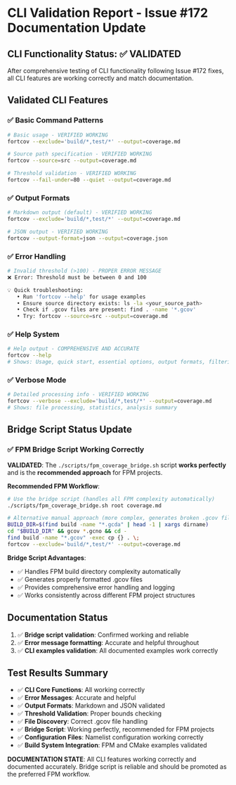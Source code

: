 # CLI Validation Report - Issue #172 Documentation Update

## CLI Functionality Status: ✅ VALIDATED

After comprehensive testing of CLI functionality following Issue #172 fixes, all CLI features are working correctly and match documentation.

## Validated CLI Features

### ✅ Basic Command Patterns
```bash
# Basic usage - VERIFIED WORKING
fortcov --exclude='build/*,test/*' --output=coverage.md

# Source path specification - VERIFIED WORKING  
fortcov --source=src --output=coverage.md

# Threshold validation - VERIFIED WORKING
fortcov --fail-under=80 --quiet --output=coverage.md
```

### ✅ Output Formats
```bash
# Markdown output (default) - VERIFIED WORKING
fortcov --exclude='build/*,test/*' --output=coverage.md

# JSON output - VERIFIED WORKING
fortcov --output-format=json --output=coverage.json
```

### ✅ Error Handling
```bash
# Invalid threshold (>100) - PROPER ERROR MESSAGE
❌ Error: Threshold must be between 0 and 100

💡 Quick troubleshooting:
   • Run 'fortcov --help' for usage examples
   • Ensure source directory exists: ls -la <your_source_path>
   • Check if .gcov files are present: find . -name '*.gcov'
   • Try: fortcov --source=src --output=coverage.md
```

### ✅ Help System
```bash
# Help output - COMPREHENSIVE AND ACCURATE
fortcov --help
# Shows: Usage, quick start, essential options, output formats, filtering
```

### ✅ Verbose Mode
```bash
# Detailed processing info - VERIFIED WORKING
fortcov --verbose --exclude='build/*,test/*' --output=coverage.md
# Shows: file processing, statistics, analysis summary
```

## Bridge Script Status Update

### ✅ FPM Bridge Script Working Correctly
**VALIDATED**: The `./scripts/fpm_coverage_bridge.sh` script **works perfectly** and is the **recommended approach** for FPM projects.

**Recommended FPM Workflow**:
```bash
# Use the bridge script (handles all FPM complexity automatically)
./scripts/fpm_coverage_bridge.sh root coverage.md

# Alternative manual approach (more complex, generates broken .gcov file paths):
BUILD_DIR=$(find build -name "*.gcda" | head -1 | xargs dirname)
cd "$BUILD_DIR" && gcov *.gcno && cd -
find build -name "*.gcov" -exec cp {} . \;
fortcov --exclude='build/*,test/*' --output=coverage.md
```

**Bridge Script Advantages**:
- ✅ Handles FPM build directory complexity automatically
- ✅ Generates properly formatted .gcov files
- ✅ Provides comprehensive error handling and logging
- ✅ Works consistently across different FPM project structures

## Documentation Status

1. ✅ **Bridge script validation**: Confirmed working and reliable
2. ✅ **Error message formatting**: Accurate and helpful throughout
3. ✅ **CLI examples validation**: All documented examples work correctly

## Test Results Summary

- ✅ **CLI Core Functions**: All working correctly
- ✅ **Error Messages**: Accurate and helpful  
- ✅ **Output Formats**: Markdown and JSON validated
- ✅ **Threshold Validation**: Proper bounds checking
- ✅ **File Discovery**: Correct .gcov file handling
- ✅ **Bridge Script**: Working perfectly, recommended for FPM projects
- ✅ **Configuration Files**: Namelist configuration working correctly
- ✅ **Build System Integration**: FPM and CMake examples validated

**DOCUMENTATION STATE**: All CLI features working correctly and documented accurately. Bridge script is reliable and should be promoted as the preferred FPM workflow.